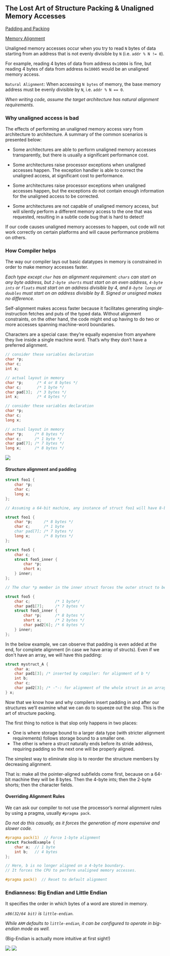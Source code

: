 ## The Lost Art of Structure Packing & Unaligned Memory Accesses

[Padding and Packing](http://www.catb.org/esr/structure-packing/)

[Memory Alignment](https://docs.kernel.org/core-api/unaligned-memory-access.html)

Unaligned memory accesses occur when you try to read `N` bytes of data starting 
from an address that is not evenly divisible by `N` (i.e. `addr % N != 0`). 

For example, reading 4 bytes of data from address `0x10004` is fine, but reading 
4 bytes of data from address `0x10005` would be an unaligned memory access.

`Natural Alignment`: When accessing `N bytes` of memory, the base memory address 
must be evenly divisible by `N`, i.e. `addr % N == 0`.

*When writing code, assume the target architecture has natural alignment requirements.*

### Why unaligned access is bad

The effects of performing an unaligned memory access vary from architecture 
to architecture. A summary of the common scenarios is presented below:

- Some architectures are able to perform unaligned memory accesses transparently, 
but there is usually a significant performance cost.

- Some architectures raise processor exceptions when unaligned accesses happen. 
The exception handler is able to correct the unaligned access, at significant 
cost to performance.

- Some architectures raise processor exceptions when unaligned accesses happen, 
but the exceptions do not contain enough information for the unaligned access to 
be corrected.

- Some architectures are not capable of unaligned memory access, but will 
silently perform a different memory access to the one that was requested, 
resulting in a subtle code bug that is hard to detect!

If our code causes unaligned memory accesses to happen, out code will not work 
correctly on certain platforms and will cause performance problems on others.

### How Compiler helps

The way our compiler lays out basic datatypes in memory is constrained in order 
to make memory accesses faster.

*Each type except `char` has an alignment requirement: `chars` can start on any 
byte address, but `2-byte shorts` must start on an even address, `4-byte ints` 
or `floats` must start on an address divisible by 4, and `8-byte longs` or 
`doubles` must start on an address divisible by 8. 
Signed or unsigned makes no difference.*

Self-alignment makes access faster because it facilitates generating 
single-instruction fetches and puts of the typed data. Without alignment 
constraints, on the other hand, the code might end up having to do two or more 
accesses spanning machine-word boundaries. 

Characters are a special case: they’re equally expensive from anywhere they 
live inside a single machine word. That’s why they don’t have a preferred alignment.

```cpp
// consider these variables declaration
char *p;
char c;
int x;

// actual layout in memory
char *p;      /* 4 or 8 bytes */
char c;       /* 1 byte */
char pad[3];  /* 3 bytes */
int x;        /* 4 bytes */
```

```cpp
// consider these variables declaration
char *p;
char c;
long x;

// actual layout in memory
char *p;     /* 8 bytes */
char c;      /* 1 byte */
char pad[7]; /* 7 bytes */
long x;      /* 8 bytes */
```

![](../assets/pad.png)

#### Structure alignment and padding

```cpp
struct foo1 {
    char *p;
    char c;
    long x;
};

// Assuming a 64-bit machine, any instance of struct foo1 will have 8-byte alignment.

struct foo1 {
    char *p;     /* 8 bytes */
    char c;      /* 1 byte
    char pad[7]; /* 7 bytes */
    long x;      /* 8 bytes */
};

```

```cpp
struct foo5 {
    char c;
    struct foo5_inner {
        char *p;
        short x;
    } inner;
};

// The char *p member in the inner struct forces the outer struct to be pointer-aligned as well as the inner. 

struct foo5 {
    char c;           /* 1 byte*/
    char pad1[7];     /* 7 bytes */
    struct foo5_inner {
        char *p;      /* 8 bytes */
        short x;      /* 2 bytes */
        char pad2[6]; /* 6 bytes */
    } inner;
};
```

In the below example, we can observe that padding is even added at the end, for complete alignment (in case we 
have array of structs). Even if we don't have an array, we will have this padding:
```cpp
struct mystruct_A {
    char a;
    char pad1[3]; /* inserted by compiler: for alignment of b */
    int b;
    char c;
    char pad2[3]; /* -"-: for alignment of the whole struct in an array */
} x;
```

Now that we know how and why compilers insert padding in and after our structures 
we’ll examine what we can do to squeeze out the slop. 
This is the art of structure packing.

The first thing to notice is that slop only happens in two places:
- One is where storage bound to a larger data type (with stricter alignment 
requirements) follows storage bound to a smaller one. 
- The other is where a struct naturally ends before its stride address, requiring 
padding so the next one will be properly aligned.

The simplest way to eliminate slop is to reorder the structure members by 
decreasing alignment. 

That is: make all the pointer-aligned subfields come first, because on a 64-bit 
machine they will be 8 bytes. Then the 4-byte ints; then the 2-byte shorts; 
then the character fields.

#### Overriding Alignment Rules

We can ask our compiler to not use the processor’s normal alignment rules by 
using a pragma, usually `#pragma pack`.

*Do not do this casually, as it forces the generation of more expensive and slower code.*

```cpp
#pragma pack(1)  // Force 1-byte alignment
struct PackedExample {
    char a;  // 1 byte
    int b;   // 4 bytes
};

// Here, b is no longer aligned on a 4-byte boundary. 
// It forces the CPU to perform unaligned memory accesses.

#pragma pack()  // Reset to default alignment
```

### Endianness: Big Endian and Little Endian
It specifies the order in which bytes of a word are stored in memory.

*`x86(32/64 bit)` is `little-endian`.*

*While `ARM` defaults to `little-endian`, it can be configured to operate in 
big-endian mode as well.*

(Big-Endian is actually more intuitive at first sight!)

![](../assets/endian_1.png)
![](../assets/endian_2.png)

